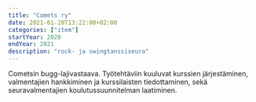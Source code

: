 ```yaml
---
title: "Comets ry"
date: 2021-01-20T13:22:00+02:00
categories: ["item"]
startYear: 2020
endYear: 2021
description: "rock- ja swingtanssiseura"
---
```


Cometsin bugg-lajivastaava. Työtehtäviin kuuluvat kurssien järjestäminen, valmentajien hankkiminen ja kurssilaisten tiedottaminen, sekä seuravalmentajien koulutussuunnitelman laatiminen.
